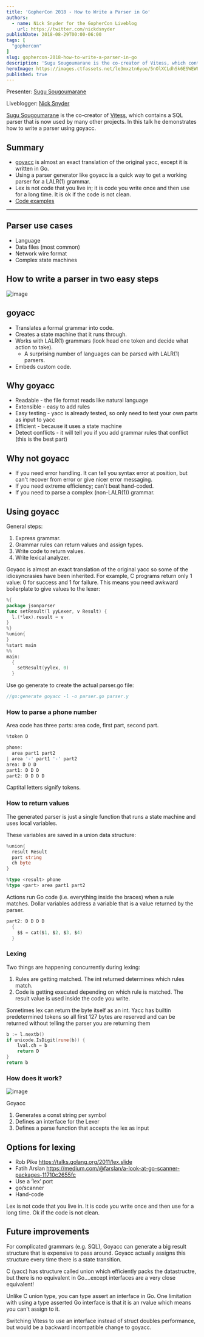 ```yaml
---
title: 'GopherCon 2018 - How to Write a Parser in Go'
authors:
  - name: Nick Snyder for the GopherCon Liveblog
    url: https://twitter.com/nickdsnyder
publishDate: 2018-08-29T00:00-06:00
tags: [
  "gophercon"
]
slug: gophercon-2018-how-to-write-a-parser-in-go
description: 'Sugu Sougoumarane is the co-creator of Vitess, which contains a SQL parser that is now used by many other projects. In this talk he demonstrates how to write a parser using goyacc.'
heroImage: https://images.ctfassets.net/le3mxztn6yoo/5nOlXCLdhSk6ESWEW8iC24/01978fdff3206c78ad8bee4c0cdfee87/mechanic-tire.jpg
published: true
---
```


Presenter: [Sugu Sougoumarane](https://www.gophercon.com/agenda/speakers/296989)

Liveblogger: [Nick Snyder](https://twitter.com/nickdsnyder)

[Sugu Sougoumarane](https://www.gophercon.com/agenda/speakers/296989) is the co-creator of [Vitess](https://vitess.io/), which contains a SQL parser that is now used by many other projects. In this talk he demonstrates how to write a parser using goyacc.

## Summary

- [goyacc](https://godoc.org/golang.org/x/tools/cmd/goyacc) is almost an exact translation of the original yacc, except it is written in Go.
- Using a parser generator like goyacc is a quick way to get a working parser for a LALR(1) grammar.
- Lex is not code that you live in; it is code you write once and then use for a long time. It is ok if the code is not clean.
- [Code examples](https://github.com/sougou/parser_tutorial)

---

## Parser use cases

- Language
- Data files (most common)
- Network wire format
- Complex state machines

## How to write a parser in two easy steps

![image](https://user-images.githubusercontent.com/754768/44795577-422d1780-ab68-11e8-9e28-f829b9c1f5c7.png)

## goyacc

- Translates a formal grammar into code.
- Creates a state machine that it runs through.
- Works with LALR(1) grammars (look head one token and decide what action to take).
    - A surprising number of languages can be parsed with LALR(1) parsers.
- Embeds custom code.

## Why goyacc

- Readable - the file format reads like natural language
- Extensible - easy to add rules
- Easy testing - yacc is already tested, so only need to test your own parts as input to yacc
- Efficient - because it uses a state machine
- Detect conflicts - it will tell you if you add grammar rules that conflict (this is the best part)

## Why not goyacc

- If you need error handling. It can tell you syntax error at position, but can't recover from error or give nicer error messaging.
- If you need extreme efficiency; can't beat hand-coded.
- If you need to parse a complex (non-LALR(1)) grammar.

## Using goyacc

General steps:
1. Express grammar.
2. Grammar rules can return values and assign types.
3. Write code to return values.
4. Write lexical analyzer.

Goyacc is almost an exact translation of the original yacc so some of the idiosyncrasies have been inherited. For example, C programs return only 1 value: 0 for success and 1 for failure. This means you need awkward boilerplate to give values to the lexer:

```go
%{
package jsonparser
func setResult(l yyLexer, v Result) {
  l.(*lex).result = v
}
%}
%union{
}
%start main
%%
main:
  {
    setResult(yylex, 0)
  }
```

Use go generate to create the actual parser.go file:
```go
//go:generate goyacc -l -o parser.go parser.y
```

### How to parse a phone number

Area code has three parts: area code, first part, second part.

```go
%token D

phone:
  area part1 part2
| area '-' part1 '-' part2
area: D D D
part1: D D D
part2: D D D D
```

Captital letters signify tokens.

### How to return values

The generated parser is just a single function that runs a state machine and uses local variables.

These variables are saved in a union data structure:

```go
%union{
  result Result
  part string
  ch byte
}

%type <result> phone
%type <part> area part1 part2
```

Actions run Go code (i.e. everything inside the braces) when a rule matches. Dollar variables address a variable that is a value returned by the parser.
```go
part2: D D D D
  {
    $$ = cat($1, $2, $3, $4)
  }
```

### Lexing

Two things are happening concurrently during lexing:
1. Rules are getting matched. The int returned determines which rules match.
2. Code is getting executed depending on which rule is matched. The result value is used inside the code you write.

Sometimes lex can return the byte itself as an int. Yacc has builtin predetermined tokens so all first 127 bytes are reserved and can be returned without telling the parser you are returning them
```go
b := l.nextb()
if unicode.IsDigit(rune(b)) {
    lval.ch = b
    return D
}
return b
```

### How does it work?

![image](https://user-images.githubusercontent.com/754768/44740400-99bf7a80-aab7-11e8-90d1-4a39c0389905.png)

Goyacc
1. Generates a const string per symbol
2. Defines an interface for the Lexer
3. Defines a parse function that accepts the lex as input

## Options for lexing

- Rob Pike https://talks.golang.org/2011/lex.slide
- Fatih Arslan https://medium.com/@farslan/a-look-at-go-scanner-packages-11710c2655fc
- Use a ‘lex’ port
- go/scanner
- Hand-code

Lex is not code that you live in. It is code you write once and then use for a long time. Ok if the code is not clean.

## Future improvements

For complicated grammars (e.g. SQL), Goyacc can generate a big result structure that is expensive to pass around. Goyacc actually assigns this structure every time there is a state transition.

C (yacc) has structure called union which efficiently packs the datastructre, but there is no equivalent in Go....except interfaces are a very close equivalent!

Unlike C union type, you can type assert an interface in Go. One limitation with using a type asserted Go interface is that it is an rvalue which means you can't assign to it.

Switching Vitess to use an interface instead of struct doubles performance, but would be a backward incompatible change to goyacc.
